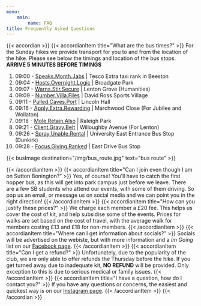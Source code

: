 ```yaml
---  
menu:
    main:
        name: FAQ
title: Frequently Asked Questions
---
```


{{< accordian >}}
{{< accordianItem title="What are the bus times?" >}}
For the Sunday hikes we provide transport for you to and from the location of the hike. Please see below the timings and location of the bus stops. **ARRIVE 5 MINUTES BEFORE TIMINGS**
1. 09:00 - [Speaks.Month.Jabs](https://what3words.com/speaks.month.jabs)  | Tesco Extra taxi rank in Beeston
2. 09:04 - [Hosts.Overnight.Logic](https://what3words.com/hosts.overnight.logic) | Broadgate Park
3. 09:07 - [Warns.Stir.Secure](https://what3words.com/warns.stir.secure) | Lenton Grove (Humanities)
4. 09:09 - [Number.Villa.Files](https://what3words.com/number.villa.files) | David Ross Sports Village
5. 09:11 - [Pulled.Caves.Port](https://what3words.com/pulled.caves.port) | Lincoln Hall
6. 09:16 - [Apply.Extra.Rewarding](https://what3words.com/apply.extra.rewarding) | Marchwood Close (For Jubilee and Wollaton)
7. 09:18 - [Mole.Retain.Also](https://what3words.com/mole.retain.also) | Raleigh Park
8. 09:21 - [Client.Gravy.Belt](https://what3words.com/client.gravy.belt) | Willoughby Avenue (For Lenton)
9. 09:26 - [Spray.Unable.Rental](https://what3words.com/spray.unable.rental) | University East Entrance Bus Stop (Dunkirk)
10. 09:28 - [Focus.Giving.Ranked](https://what3words.com/focus.giving.ranked) | East Drive Bus Stop

{{< busImage destination="/img/bus_route.jpg" text="bus route" >}}

{{< /accordianItem >}}
{{< accordianItem title="Can I join even though I am on Sutton Bonington?" >}}
Yes, of course! You'll have to catch the first hopper bus, as this will get into park campus just before we leave. There are a few SB students who attend our events, with some of them driving. So pop us an email, or message us on social media and we can point you in the right direction!
{{< /accordianItem >}}
{{< accordianItem title="How can you justify these prices?" >}}
We charge each member a £20 fee. This helps us cover the cost of kit, and help subsidise some of the events. Prices for walks are set based on the cost of travel, with the average walk for members costing £13 and £18 for non-members.
{{< /accordianItem >}}
{{< accordianItem title="Where can I get information about socials?" >}}
Socials will be advertised on the webiste, but with more information and a *Im Going* list on our [Facebook page](https://www.facebook.com/groups/uonramblinghiking23).
{{< /accordianItem >}}
{{< accordianItem title="Can I get a refund?" >}}
Unfortunately, due to the popularity of the club, we are only able to offer refunds the Thursday before the hike. If you get turned away due to inadequate kit, **NO REFUND** will be provided. Only exception to this is due to serious medical or family issues.
{{< /accordianItem >}}
{{< accordianItem title="I have a question, how do I contact you?" >}}
If you have any questions or concerns, the easiest and quickest way is on our [Instagram page](https://www.instagram.com/uon_rambling_hiking/).
{{< /accordianItem >}}
{{< /accordian >}}